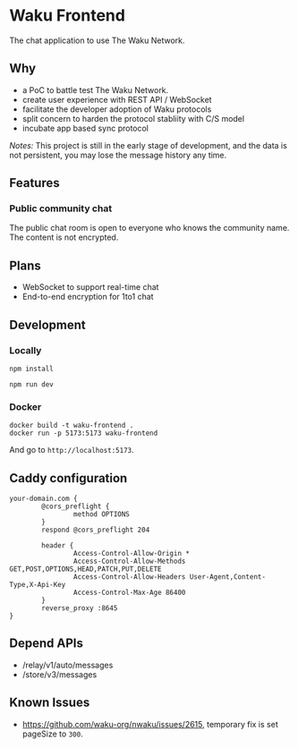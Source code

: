 # Waku Frontend

The chat application to use The Waku Network.

## Why

- a PoC to battle test The Waku Network.
- create user experience with REST API / WebSocket
- facilitate the developer adoption of Waku protocols
- split concern to harden the protocol stabliity with C/S model
- incubate app based sync protocol


*Notes:* This project is still in the early stage of development, and the data is not persistent, you may lose the message history any time.


## Features

### Public community chat

The public chat room is open to everyone who knows the community name. The content is not encrypted.

## Plans

- WebSocket to support real-time chat
- End-to-end encryption for 1to1 chat


## Development

### Locally
```shell
npm install

npm run dev
```

### Docker

```
docker build -t waku-frontend .
docker run -p 5173:5173 waku-frontend
```

And go to `http://localhost:5173`.

## Caddy configuration

```
your-domain.com {
        @cors_preflight {
                method OPTIONS
        }
        respond @cors_preflight 204

        header {
                Access-Control-Allow-Origin *
                Access-Control-Allow-Methods GET,POST,OPTIONS,HEAD,PATCH,PUT,DELETE
                Access-Control-Allow-Headers User-Agent,Content-Type,X-Api-Key
                Access-Control-Max-Age 86400
        }
        reverse_proxy :8645
}
```

## Depend APIs

- /relay/v1/auto/messages
- /store/v3/messages

## Known Issues

- https://github.com/waku-org/nwaku/issues/2615, temporary fix is set pageSize to `300`.
